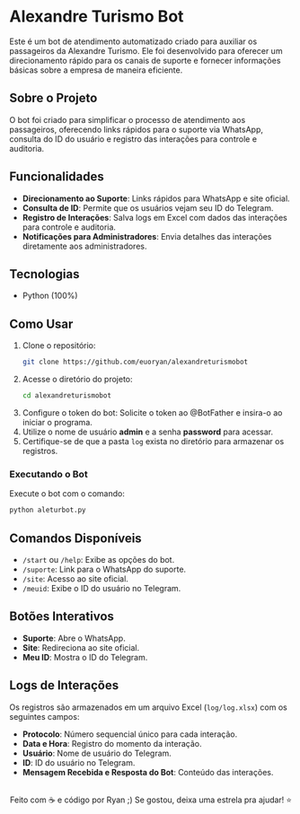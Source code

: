 # Alexandre Turismo Bot

Este é um bot de atendimento automatizado criado para auxiliar os passageiros da Alexandre Turismo. Ele foi desenvolvido para oferecer um direcionamento rápido para os canais de suporte e fornecer informações básicas sobre a empresa de maneira eficiente.

## Sobre o Projeto
O bot foi criado para simplificar o processo de atendimento aos passageiros, oferecendo links rápidos para o suporte via WhatsApp, consulta do ID do usuário e registro das interações para controle e auditoria.

## Funcionalidades
- **Direcionamento ao Suporte**: Links rápidos para WhatsApp e site oficial.
- **Consulta de ID**: Permite que os usuários vejam seu ID do Telegram.
- **Registro de Interações**: Salva logs em Excel com dados das interações para controle e auditoria.
- **Notificações para Administradores**: Envia detalhes das interações diretamente aos administradores.

## Tecnologias
- Python (100%)

## Como Usar
1. Clone o repositório:
   ```bash
   git clone https://github.com/euoryan/alexandreturismobot
   ```
2. Acesse o diretório do projeto:
   ```bash
   cd alexandreturismobot
   ```
3. Configure o token do bot: Solicite o token ao @BotFather e insira-o ao iniciar o programa.
4. Utilize o nome de usuário **admin** e a senha **password** para acessar.
5. Certifique-se de que a pasta `log` exista no diretório para armazenar os registros.

### Executando o Bot
Execute o bot com o comando:
   ```bash
   python aleturbot.py
   ```

## Comandos Disponíveis
- `/start` ou `/help`: Exibe as opções do bot.
- `/suporte`: Link para o WhatsApp do suporte.
- `/site`: Acesso ao site oficial.
- `/meuid`: Exibe o ID do usuário no Telegram.

## Botões Interativos
- **Suporte**: Abre o WhatsApp.
- **Site**: Redireciona ao site oficial.
- **Meu ID**: Mostra o ID do Telegram.

## Logs de Interações
Os registros são armazenados em um arquivo Excel (`log/log.xlsx`) com os seguintes campos:
- **Protocolo**: Número sequencial único para cada interação.
- **Data e Hora**: Registro do momento da interação.
- **Usuário**: Nome de usuário do Telegram.
- **ID**: ID do usuário no Telegram.
- **Mensagem Recebida e Resposta do Bot**: Conteúdo das interações.

<br/>

<div align="center">
Feito com ☕ e código por Ryan ;) Se gostou, deixa uma estrela pra ajudar! ⭐
</div>
